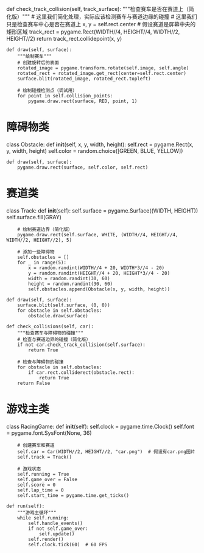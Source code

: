  def check_track_collision(self, track_surface):
        """检查赛车是否在赛道上（简化版）"""
        # 这里我们简化处理，实际应该检测赛车与赛道边缘的碰撞
        # 这里我们只是检查赛车中心是否在赛道上
        x, y = self.rect.center
        # 假设赛道是屏幕中央的矩形区域
        track_rect = pygame.Rect(WIDTH//4, HEIGHT//4, WIDTH//2, HEIGHT//2)
        return track_rect.collidepoint(x, y)
    
    def draw(self, surface):
        """绘制赛车"""
        # 创建旋转后的表面
        rotated_image = pygame.transform.rotate(self.image, self.angle)
        rotated_rect = rotated_image.get_rect(center=self.rect.center)
        surface.blit(rotated_image, rotated_rect.topleft)
        
        # 绘制碰撞检测点（调试用）
        for point in self.collision_points:
            pygame.draw.rect(surface, RED, point, 1)
 
# 障碍物类
class Obstacle:
    def __init__(self, x, y, width, height):
        self.rect = pygame.Rect(x, y, width, height)
        self.color = random.choice([GREEN, BLUE, YELLOW])
    
    def draw(self, surface):
        pygame.draw.rect(surface, self.color, self.rect)
 
# 赛道类
class Track:
    def __init__(self):
        self.surface = pygame.Surface((WIDTH, HEIGHT))
        self.surface.fill(GRAY)
        
        # 绘制赛道边界（简化版）
        pygame.draw.rect(self.surface, WHITE, (WIDTH//4, HEIGHT//4, WIDTH//2, HEIGHT//2), 5)
        
        # 添加一些障碍物
        self.obstacles = []
        for _ in range(5):
            x = random.randint(WIDTH//4 + 20, WIDTH*3//4 - 20)
            y = random.randint(HEIGHT//4 + 20, HEIGHT*3//4 - 20)
            width = random.randint(30, 60)
            height = random.randint(30, 60)
            self.obstacles.append(Obstacle(x, y, width, height))
    
    def draw(self, surface):
        surface.blit(self.surface, (0, 0))
        for obstacle in self.obstacles:
            obstacle.draw(surface)
    
    def check_collisions(self, car):
        """检查赛车与障碍物的碰撞"""
        # 检查与赛道边界的碰撞（简化版）
        if not car.check_track_collision(self.surface):
            return True
        
        # 检查与障碍物的碰撞
        for obstacle in self.obstacles:
            if car.rect.colliderect(obstacle.rect):
                return True
        return False
 
# 游戏主类
class RacingGame:
    def __init__(self):
        self.clock = pygame.time.Clock()
        self.font = pygame.font.SysFont(None, 36)
        
        # 创建赛车和赛道
        self.car = Car(WIDTH//2, HEIGHT//2, "car.png")  # 假设有car.png图片
        self.track = Track()
        
        # 游戏状态
        self.running = True
        self.game_over = False
        self.score = 0
        self.lap_time = 0
        self.start_time = pygame.time.get_ticks()
    
    def run(self):
        """游戏主循环"""
        while self.running:
            self.handle_events()
            if not self.game_over:
                self.update()
            self.render()
            self.clock.tick(60)  # 60 FPS
